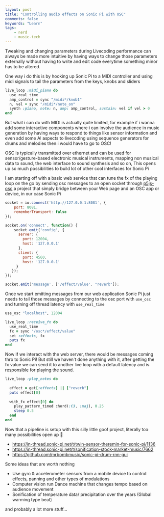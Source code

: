 ```yaml
---
layout: post
title: "Controlling audio effects on Sonic Pi with OSC"
comments: false
keywords: "Learn"
tags:
    - nerd
    - music-tech
---
```


Tweaking and changing parameters during Livecoding performance can always be made more intuitive by having ways to change those parameters externally without having to write and edit code everytime something minor has to be altered.

One way i do this is by hooking up Sonic Pi to a MIDI controller and using midi signals to tail the parameters from the keys, knobs and sliders

```rb
live_loop :midi_piano do
  use_real_time
  amp_control = sync "/midi*/knob1"
  n, vel = sync "/midi*/note_on"
  synth :piano, note: n, amp: amp_control, sustain: vel if vel > 0
end
```

But what i can do with MIDI is actually quite limited, for example if i wanna add some interactive components where i can involve the audience in music generation by having ways to respond to things like sensor information and even add some AI aspects to livecoding using sequence generators for drums and melodies then i would have to go to OSC!

OSC is typically transmitted over ethernet and can be used for sensor/gesture-based electronic musical instruments, mapping non musical data to sound, the web interface to sound synthesis and so on, This opens up so much possibilities to build lot of other cool interfaces for Sonic Pi

I am starting off with a basic web service that can tune the fx of the playing loop on the go by sending osc messages to an open socket through [p5js-osc](https://github.com/genekogan/p5js-osc) a project that simply bridge between your Web page and an OSC app or device, in our case Sonic Pi

```js
socket = io.connect('http://127.0.0.1:8081', {
    port: 8081,
    rememberTransport: false
});

socket.on('connect', function() {
    socket.emit('config', {
      server: {
        port: 12004,
        host: '127.0.0.1'
      },
      client: {
        port: 4560,
        host: '127.0.0.1'
     }
   });
});

socket.emit('message', ['/effect/value', "reverb"]);
```

Once we start emitting messages from our web application Sonic Pi just needs to tail those messages by connecting to the osc port with `use_osc` and turning off thread latency with `use_real_time`


```rb
use_osc "localhost", 12004

live_loop :receive_fx do
  use_real_time
  fx = sync "/osc*/effect/value"
  set :effects, fx
  puts fx
end

```

Now if we interact with the web server, there would be messages coming thro to Sonic Pi! But still we haven't done anything with it, after getting the fx value we can send it to another live loop with a default latency and is responsible for playing the sound.

```rb
live_loop :play_notes do
  
  effect = get[:effects] || ["reverb"]
  puts effect[0]
  
  with_fx effect[0] do
    play_pattern_timed chord(:C3, :maj), 0.25
    sleep 0.5
  end
end
```

Now that a pipeline is setup with this silly little goof project, literally too many possibilities open up 🚀

- <https://in-thread.sonic-pi.net/t/twin-sensor-theremin-for-sonic-pi/1136>
- <https://in-thread.sonic-pi.net/t/sonification-stock-market-music/7662>
- <https://github.com/mrbombmusic/sonic-pi-drum-rnn-gui>


Some ideas that are worth nothing

- Use gyro & accelerometer sensors from a mobile device to control effects, panning and other types of modulations
- Computer vision run Dance machine that changes tempo based on audience movement
- Sonification of temperature data/ precipitation over the years (Global warming type beat)

and probably a lot more stuff...
